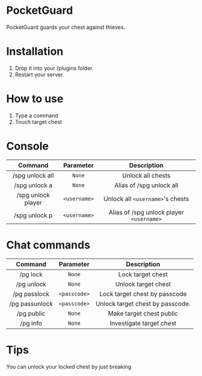 # PocketGuard

PocketGuard guards your chest against thieves.

# Installation
1.  Drop it into your /plugins folder.
2.  Restart your server.

# How to use

1. Type a command
2. Touch target chest

# Console

| Command | Parameter | Description |
| :-----: | :-------: | :---------: |
| /spg unlock all | `None` | Unlock all chests |
| /spg unlock a | `None` | Alias of /spg unlock all |
| /spg unlock player | `<username>` | Unlock all `<username>`'s chests |
| /spg unlock p | `<username>` | Alias of /spg unlock player `<username>` |


# Chat commands

| Command | Parameter | Description |
| :-----: | :-------: | :---------: |
| /pg lock | `None` | Lock target chest |
| /pg unlock | `None` | Unlock target chest |
| /pg passlock | `<passcode>` | Lock target chest by passcode |
| /pg passunlock | `<passcode>` | Unlock target chest by passcode. |
| /pg public | `None` | Make target chest public |
| /pg info | `None` | Investigate target chest |

# Tips

You can unlock your locked chest by just breaking



